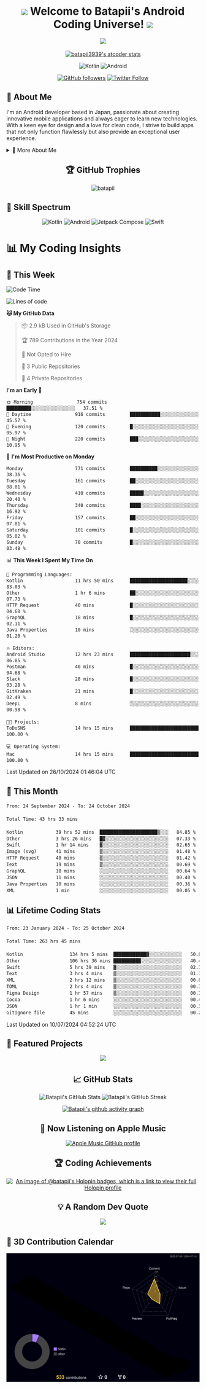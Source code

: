 <h1 align="center">
  <img src="https://media.giphy.com/media/hvRJCLFzcasrR4ia7z/giphy.gif" width="28">
  Welcome to Batapii's Android Coding Universe!
  <img src="https://media.giphy.com/media/hvRJCLFzcasrR4ia7z/giphy.gif" width="28">
</h1>

<p align="center">
  <img src="https://readme-typing-svg.herokuapp.com/?lines=Android+Developer+in+Japan;Always%20learning%20new%20things&font=Fira%20Code&center=true&width=440&height=45&color=f75c7e&vCenter=true&size=22">
</p>

<div align="center">

[![batapii3939's atcoder stats](https://atcoder-readme-stats.vercel.app/stats/batapii3939?theme=dark&show_history=5&width=450)](https://github.com/iwbc-mzk/atcoder-readme-stats)

![Kotlin](https://img.shields.io/badge/Kotlin-★☆☆☆☆☆☆☆☆☆-brightgreen)
![Android](https://img.shields.io/badge/Android-★☆☆☆☆☆☆☆☆☆-brightgreen)

  
[![GitHub followers](https://img.shields.io/github/followers/batapii?style=social)](https://github.com/batapii)
[![Twitter Follow](https://img.shields.io/twitter/follow/batapii?style=social)](https://twitter.com/batapii3939)

</div>

## 🚀 About Me
I'm an Android developer based in Japan, passionate about creating innovative mobile applications and always eager to learn new technologies. With a keen eye for design and a love for clean code, I strive to build apps that not only function flawlessly but also provide an exceptional user experience.

<details>
<summary>🌟 More About Me</summary>

- 🔭 I'm currently working on revolutionizing mobile productivity apps
- 🌱 I'm currently learning Kotlin Multiplatform and Jetpack Compose
- 👯 I'm looking to collaborate on open-source Android projects

</details>

<h2 align="center">🏆 GitHub Trophies</h2>
<p align="center">
  <img src="https://github-profile-trophy.vercel.app/?username=batapii&theme=nord&column=7&no-frame=true&no-bg=true&rank=SECRET,SSS,SS,S,AAA,AA,A,B,C,?" alt="batapii" />
</p>

## 🌈 Skill Spectrum

<div align="center">

![Kotlin](https://img.shields.io/badge/Kotlin-0095D5?style=for-the-badge&logo=kotlin&logoColor=white)
![Android](https://img.shields.io/badge/Android-3DDC84?style=for-the-badge&logo=android&logoColor=white)
![Jetpack Compose](https://img.shields.io/badge/Jetpack%20Compose-4285F4?style=for-the-badge&logo=jetpackcompose&logoColor=white)
![Swift](https://img.shields.io/badge/Swift-FA7343?style=for-the-badge&logo=swift&logoColor=white)

</div>


# 📊 My Coding Insights

## 📅 This Week
<!--START_SECTION:waka-week-->
![Code Time](http://img.shields.io/badge/Code%20Time-263%20hrs%2045%20mins-blue)

![Lines of code](https://img.shields.io/badge/From%20Hello%20World%20I%27ve%20Written-143.9%20thousand%20lines%20of%20code-blue)

**🐱 My GitHub Data** 

> 📦 2.9 kB Used in GitHub's Storage 
 > 
> 🏆 789 Contributions in the Year 2024
 > 
> 🚫 Not Opted to Hire
 > 
> 📜 3 Public Repositories 
 > 
> 🔑 4 Private Repositories 
 > 
**I'm an Early 🐤** 

```text
🌞 Morning                754 commits         █████████░░░░░░░░░░░░░░░░   37.51 % 
🌆 Daytime                916 commits         ███████████░░░░░░░░░░░░░░   45.57 % 
🌃 Evening                120 commits         █░░░░░░░░░░░░░░░░░░░░░░░░   05.97 % 
🌙 Night                  220 commits         ███░░░░░░░░░░░░░░░░░░░░░░   10.95 % 
```
📅 **I'm Most Productive on Monday** 

```text
Monday                   771 commits         ██████████░░░░░░░░░░░░░░░   38.36 % 
Tuesday                  161 commits         ██░░░░░░░░░░░░░░░░░░░░░░░   08.01 % 
Wednesday                410 commits         █████░░░░░░░░░░░░░░░░░░░░   20.40 % 
Thursday                 340 commits         ████░░░░░░░░░░░░░░░░░░░░░   16.92 % 
Friday                   157 commits         ██░░░░░░░░░░░░░░░░░░░░░░░   07.81 % 
Saturday                 101 commits         █░░░░░░░░░░░░░░░░░░░░░░░░   05.02 % 
Sunday                   70 commits          █░░░░░░░░░░░░░░░░░░░░░░░░   03.48 % 
```


📊 **This Week I Spent My Time On** 

```text
💬 Programming Languages: 
Kotlin                   11 hrs 50 mins      █████████████████████░░░░   83.03 % 
Other                    1 hr 6 mins         ██░░░░░░░░░░░░░░░░░░░░░░░   07.73 % 
HTTP Request             40 mins             █░░░░░░░░░░░░░░░░░░░░░░░░   04.68 % 
GraphQL                  18 mins             █░░░░░░░░░░░░░░░░░░░░░░░░   02.11 % 
Java Properties          10 mins             ░░░░░░░░░░░░░░░░░░░░░░░░░   01.20 % 

🔥 Editors: 
Android Studio           12 hrs 23 mins      ██████████████████████░░░   86.85 % 
Postman                  40 mins             █░░░░░░░░░░░░░░░░░░░░░░░░   04.68 % 
Slack                    28 mins             █░░░░░░░░░░░░░░░░░░░░░░░░   03.28 % 
GitKraken                21 mins             █░░░░░░░░░░░░░░░░░░░░░░░░   02.49 % 
DeepL                    8 mins              ░░░░░░░░░░░░░░░░░░░░░░░░░   00.98 % 

🐱‍💻 Projects: 
ToDoSNS                  14 hrs 15 mins      █████████████████████████   100.00 % 

💻 Operating System: 
Mac                      14 hrs 15 mins      █████████████████████████   100.00 % 
```


 Last Updated on 26/10/2024 01:46:04 UTC
<!--END_SECTION:waka-week-->

## 📅 This Month
<!--START_SECTION:wakamonth-->

```txt
From: 24 September 2024 - To: 24 October 2024

Total Time: 43 hrs 33 mins

Kotlin            39 hrs 52 mins  █████████████████████▒░░░   84.85 %
Other             3 hrs 26 mins   █▓░░░░░░░░░░░░░░░░░░░░░░░   07.33 %
Swift             1 hr 14 mins    ▓░░░░░░░░░░░░░░░░░░░░░░░░   02.65 %
Image (svg)       41 mins         ▒░░░░░░░░░░░░░░░░░░░░░░░░   01.48 %
HTTP Request      40 mins         ▒░░░░░░░░░░░░░░░░░░░░░░░░   01.42 %
Text              19 mins         ▒░░░░░░░░░░░░░░░░░░░░░░░░   00.69 %
GraphQL           18 mins         ░░░░░░░░░░░░░░░░░░░░░░░░░   00.64 %
JSON              11 mins         ░░░░░░░░░░░░░░░░░░░░░░░░░   00.40 %
Java Properties   10 mins         ░░░░░░░░░░░░░░░░░░░░░░░░░   00.36 %
XML               1 min           ░░░░░░░░░░░░░░░░░░░░░░░░░   00.05 %
```

<!--END_SECTION:wakamonth-->

## 📊 Lifetime Coding Stats

<!--START_SECTION:wakaalltime-->

```txt
From: 23 January 2024 - To: 25 October 2024

Total Time: 263 hrs 45 mins

Kotlin                 134 hrs 5 mins  ████████████▓░░░░░░░░░░░░   50.84 %
Other                  106 hrs 36 mins ██████████░░░░░░░░░░░░░░░   40.42 %
Swift                  5 hrs 39 mins   ▓░░░░░░░░░░░░░░░░░░░░░░░░   02.15 %
Text                   3 hrs 4 mins    ▒░░░░░░░░░░░░░░░░░░░░░░░░   01.17 %
XML                    2 hrs 12 mins   ▒░░░░░░░░░░░░░░░░░░░░░░░░   00.83 %
TOML                   2 hrs 4 mins    ▒░░░░░░░░░░░░░░░░░░░░░░░░   00.78 %
Figma Design           1 hr 57 mins    ▒░░░░░░░░░░░░░░░░░░░░░░░░   00.74 %
Cocoa                  1 hr 6 mins     ░░░░░░░░░░░░░░░░░░░░░░░░░   00.42 %
JSON                   1 hr 1 min      ░░░░░░░░░░░░░░░░░░░░░░░░░   00.39 %
GitIgnore file         45 mins         ░░░░░░░░░░░░░░░░░░░░░░░░░   00.29 %
```

<!--END_SECTION:wakaalltime-->

Last Updated on 10/07/2024 04:52:24 UTC

## 🌟 Featured Projects

<div align="center">
  <a href="https://github.com/batapii/ToDoSNS">
    <img src="https://github-readme-stats.vercel.app/api/pin/?username=batapii&repo=ToDoSNS&theme=radical" />
  </a>

## 📈 GitHub Stats

<div align="center">
  <img src="https://github-readme-stats.vercel.app/api?username=batapii&show_icons=true&theme=radical" alt="Batapii's GitHub Stats" />
  <img src="https://github-readme-streak-stats.herokuapp.com/?user=batapii&theme=radical" alt="Batapii's GitHub Streak" />
  
[![Batapii's github activity graph](https://github-readme-activity-graph.vercel.app/graph?username=batapii&theme=react-dark)](https://github.com/ashutosh00710/github-readme-activity-graph)
</div>

## 🎵 Now Listening on Apple Music

<div align="center">
  
[![Apple Music GitHub profile](https://music-profile.rayriffy.com/theme/dark.svg?uid=001005.6598667d2ffd4a10a4f429edd0ba24c4.1156)](https://github.com/rayriffy/apple-music-github-profile)

</div>


## 🏆 Coding Achievements

<div align="center">

[![An image of @batapii's Holopin badges, which is a link to view their full Holopin profile](https://holopin.me/batapii)](https://holopin.io/@batapii)

</div>

## 💡 A Random Dev Quote

<div align="center">

![](https://quotes-github-readme.vercel.app/api?type=horizontal&theme=radical)

</div>

</div>

## 🚀 3D Contribution Calendar

<div align="center">
  
![](./profile-3d-contrib/profile-night-rainbow.svg)

</div>
